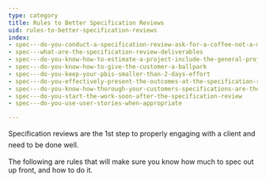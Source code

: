 ```yaml
---
type: category
title: Rules to Better Specification Reviews
uid: rules-to-better-specification-reviews
index:
- spec---do-you-conduct-a-specification-review-ask-for-a-coffee-not-a-marriage
- spec---what-are-the-specification-review-deliverables
- spec---do-you-know-how-to-estimate-a-project-include-the-general-project-costs
- spec---do-you-know-how-to-give-the-customer-a-ballpark
- spec---do-you-keep-your-pbis-smaller-than-2-days-effort
- spec---do-you-effectively-present-the-outcomes-at-the-specification-review-presentation
- spec---do-you-know-how-thorough-your-customers-specifications-are-there-are-5-levels
- spec---do-you-start-the-work-soon-after-the-specification-review
- spec---do-you-use-user-stories-when-appropriate

---
```


<p>​​​<span style="line-height&#58;1.6;">Specification reviews are the 1st step to properly engaging with a client and need to be done well.</span></p><p>The following are rules that will make sure you know how much to spec out up front, and how to do it.​​</p>

